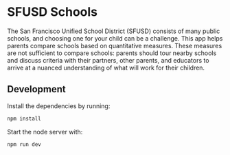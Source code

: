 # SFUSD Schools

The San Francisco Unified School District (SFUSD) consists of many public
schools, and choosing one for your child can be a challenge. This app helps
parents compare schools based on quantitative measures. These measures are not
sufficient to compare schools: parents should tour nearby schools and discuss
criteria with their partners, other parents, and educators to arrive at a
nuanced understanding of what will work for their children.

## Development
Install the dependencies by running:
```sh
npm install
```
Start the node server with:
```sh
npm run dev
```
